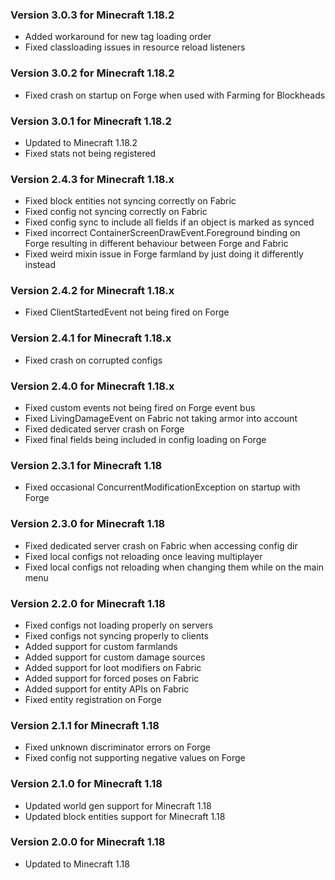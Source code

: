 ### Version 3.0.3 for Minecraft 1.18.2

- Added workaround for new tag loading order
- Fixed classloading issues in resource reload listeners

### Version 3.0.2 for Minecraft 1.18.2

- Fixed crash on startup on Forge when used with Farming for Blockheads

### Version 3.0.1 for Minecraft 1.18.2

- Updated to Minecraft 1.18.2
- Fixed stats not being registered

### Version 2.4.3 for Minecraft 1.18.x

- Fixed block entities not syncing correctly on Fabric
- Fixed config not syncing correctly on Fabric
- Fixed config sync to include all fields if an object is marked as synced
- Fixed incorrect ContainerScreenDrawEvent.Foreground binding on Forge resulting in different behaviour between Forge and Fabric
- Fixed weird mixin issue in Forge farmland by just doing it differently instead

### Version 2.4.2 for Minecraft 1.18.x

- Fixed ClientStartedEvent not being fired on Forge

### Version 2.4.1 for Minecraft 1.18.x

- Fixed crash on corrupted configs

### Version 2.4.0 for Minecraft 1.18.x

- Fixed custom events not being fired on Forge event bus
- Fixed LivingDamageEvent on Fabric not taking armor into account
- Fixed dedicated server crash on Forge
- Fixed final fields being included in config loading on Forge

### Version 2.3.1 for Minecraft 1.18

- Fixed occasional ConcurrentModificationException on startup with Forge

### Version 2.3.0 for Minecraft 1.18

- Fixed dedicated server crash on Fabric when accessing config dir 
- Fixed local configs not reloading once leaving multiplayer
- Fixed local configs not reloading when changing them while on the main menu

### Version 2.2.0 for Minecraft 1.18

- Fixed configs not loading properly on servers
- Fixed configs not syncing properly to clients
- Added support for custom farmlands
- Added support for custom damage sources
- Added support for loot modifiers on Fabric
- Added support for forced poses on Fabric
- Added support for entity APIs on Fabric
- Fixed entity registration on Forge

### Version 2.1.1 for Minecraft 1.18

- Fixed unknown discriminator errors on Forge
- Fixed config not supporting negative values on Forge

### Version 2.1.0 for Minecraft 1.18

- Updated world gen support for Minecraft 1.18
- Updated block entities support for Minecraft 1.18

### Version 2.0.0 for Minecraft 1.18

- Updated to Minecraft 1.18